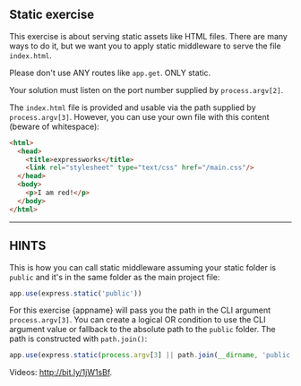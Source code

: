 ## Static exercise

This exercise is about serving static assets like HTML files.
There are many ways to do it, but we want you to apply static middleware to serve the file `index.html`.

Please don't use ANY routes like `app.get`. ONLY static.

Your solution must listen on the port number supplied by `process.argv[2]`.

The `index.html` file is provided and usable via the path supplied by
`process.argv[3]`. However, you can use your own file with this content (beware of whitespace):

```html
<html>
  <head>
    <title>expressworks</title>
    <link rel="stylesheet" type="text/css" href="/main.css"/>
  </head>
  <body>
    <p>I am red!</p>
  </body>
</html>
```

-----------------------------

## HINTS

This is how you can call static middleware assuming your static folder is `public` and it's in the same folder as the main project file:

```js
app.use(express.static('public'))
```

For this exercise {appname} will pass you the path in the CLI argument `process.argv[3]`. You can create a logical OR condition to use the CLI argument value or fallback to the absolute path to the `public` folder. The path is constructed with `path.join()`:

```js
app.use(express.static(process.argv[3] || path.join(__dirname, 'public')))
```

Videos: http://bit.ly/1jW1sBf.